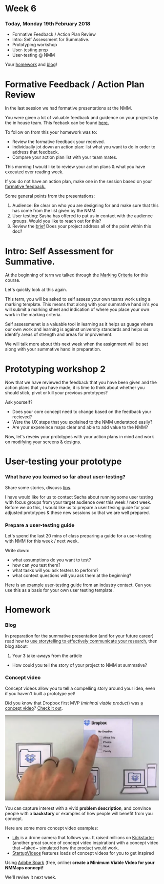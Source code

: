# Week 6

### Today, Monday 19th February 2018

* Formative Feedback / Action Plan Review
* Intro: Self Assessment for Summative. 
* Prototyping workshop 
* User-testing prep
* User-testing @ NMM 

Your [homework](#homework) and [blog](#blog)!

# Formative Feedback / Action Plan Review

In the last session we had formative presentations at the NMM. 

You were given a lot of valuable feedback and guidence on your projects by the in house team. This feeback can be found [here.](https://docs.google.com/document/d/1P_HZKHCFokdJ-BiGzdCjj6rkq-A4c8EpyxdXWY3ggcQ/edit) 

To follow on from this your homework was to: 

* Review the formative feedback your received.
* Individually jot down an action plan: list what you want to do in order to address that feedback. 
* Compare your action plan list with your team mates.

This morning I would like to review your action plans & what you have executed over reading week. 

If you do not have an action plan, make one in the session based on your [formative feedback.](https://docs.google.com/document/d/1P_HZKHCFokdJ-BiGzdCjj6rkq-A4c8EpyxdXWY3ggcQ/edit) 

Some general points from the presentations: 

1. Audience: Be clear on who you are designing for and make sure that this has come from the list given by the NMM. 
2. User testing: Sasha has offered to put us in contact with the audience groups. Would you like to reach out for this? 
3. Review the [brief](https://github.com/RavensbourneWebMedia/UX-design/tree/2018/projects/nmm_hidden_histories) Does your project address all of the point within this doc? 

# Intro: Self Assessment for Summative. 

At the beginning of term we talked through the [Marking Criteria](https://drive.google.com/file/d/1ue54a2OzIkeuDY0wKjW--96jjuNYNXcp/view?usp=sharing) for this course. 

Let's quickly look at this again. 

This term, you will be asked to self assess your own teams work using a marking template. This means that along with your summative hand in's you will submit a marking sheet and indication of where you place your own work in the marking criteria. 

Self assessmenet is a valuable tool in learning as it helps us guage where our own work and learning is against university standards and helps us identify areas of strength and areas for improvement. 

We will talk more about this next week when the assignment will be set along with  your summative hand in preparation. 

# Prototyping workshop 2 

Now that we have reviewed the feedback that you have been given and the action plans that you have made, it is time to think about whether you should stick, pivot or kill your previous prototypes? 

Ask yourself? 

* Does your core concept need to change based on the feedback your recieved? 
* Were the UX steps that you explained to the NMM understood easily? 
* Are your expereince maps clear and able to add value to the NMM? 

Now, let's reveiw your prototypes with your action plans in mind and work on modifying your screens & designs. 

# User-testing your prototype

### What have you learned so far about user-testing? 

Share some stories, discuss [tips](https://docs.google.com/document/d/1O0f50mVLfud9Y3fYCpPdtmcZ3scuJvaBq6nHGVjJrgs/edit#heading=h.mkklaycrp9q9).

I have would like for us to contact Sacha about running some user testing with focus groups from your target audience over this week / next week. Before we do this, I would like us to prepare a user tesing guide for your adjusted prototypes & these new sessions so that we are well prepared. 

### Prepare a user-testing guide

Let's spend the last 20 mins of class preparing a guide for a user-testing with NMM for this week / next week.

Write down:

* what assumptions do you want to test?
* how can you test them?
* what tasks will you ask testers to perform?
* what context questions will you ask them at the beginning?

[Here is an example user-testing guide](https://docs.google.com/document/d/1BFktaf9BfkCLFq1ONkfNRJ4tIUZNB6BvOTxzZkVeAso/edit?usp=sharing) from an industry contact. Can you use this as a basis for your own user testing template. 


# Homework

### Blog

In preparation for the summative presentation (and for your future career) read how to [use storytelling to effectively communicate your research](https://blog.intercom.com/get-the-most-out-of-your-research-storytelling/), then blog about:

1. Your 3 take-aways from the article 
* How could you tell the story of your project to NMM at summative? 

### Concept video

Concept videos allow you to tell a compelling story around your idea, even if you haven't built a prototype yet!

Did you know that Dropbox first MVP (*minimal viable product*) was [a concept video](https://techcrunch.com/2011/10/19/dropbox-minimal-viable-product/)? [Check it out](https://www.youtube.com/watch?v=w4eTR7tci6A).

[![](assets/dropbox.png)](https://www.youtube.com/watch?v=w4eTR7tci6A)

You can capture interest with a vivid **problem description**, and convince people with a **backstory** or examples of how people will benefit from you concept.

Here are some more concept video examples:

* [Lily](https://www.lily.camera/) is a drone camera that follows you. It raised millions on [Kickstarter](https://www.kickstarter.com/) (another great source of concept video inspiration) with a concept video that ~faked~ simulated how the product would work. 
* [StartupVideos](http://startup-videos.com/) features loads of concept videos for you to get inspired

Using [Adobe Spark](https://spark.adobe.com) (free, online) **create a Minimum Viable Video for your NMMaps concept!**

We'll review it next week.



